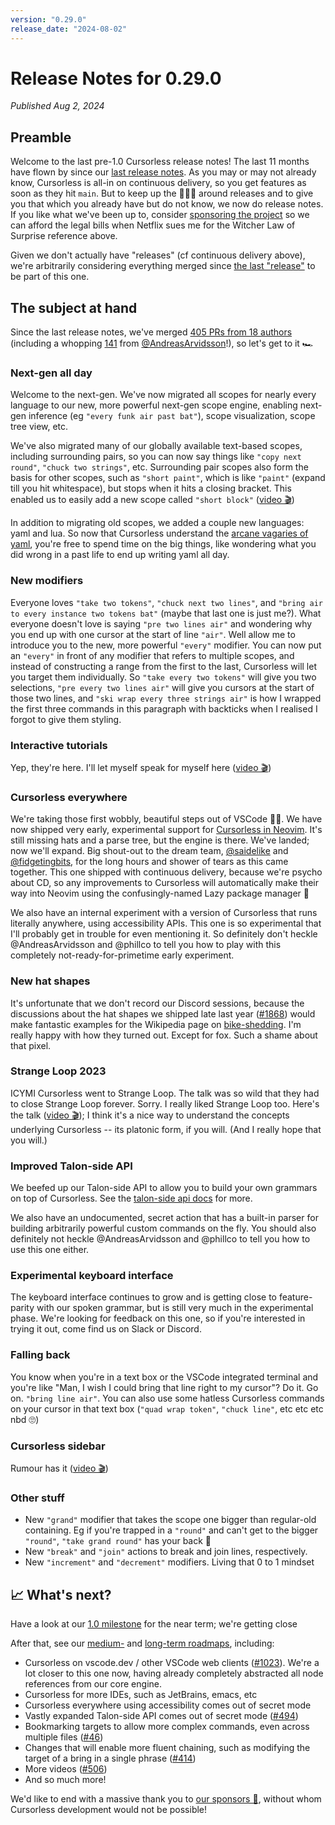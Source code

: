 ```yaml
---
version: "0.29.0"
release_date: "2024-08-02"
---
```


# Release Notes for 0.29.0

_Published Aug 2, 2024_

## Preamble

Welcome to the last pre-1.0 Cursorless release notes! The last 11 months have flown by since our [last release notes](./0.28.0.md). As you may or may not already know, Cursorless is all-in on continuous delivery, so you get features as soon as they hit `main`. But to keep up the 🙌🎉🎸 around releases and to give you that which you already have but do not know, we now do release notes. If you like what we've been up to, consider [sponsoring the project](https://github.com/sponsors/pokey) so we can afford the legal bills when Netflix sues me for the Witcher Law of Surprise reference above.

Given we don't actually have "releases" (cf continuous delivery above), we're arbitrarily considering everything merged since [the last "release"](./0.28.0.md) to be part of this one.

## The subject at hand

Since the last release notes, we've merged [405 PRs from 18 authors](https://github.com/cursorless-dev/cursorless/pulls?q=is%3Apr+is%3Amerged+merged%3A2023-09-02..2024-08-02+sort%3Aupdated-asc+) (including a whopping [141](https://github.com/cursorless-dev/cursorless/pulls?q=is%3Apr+is%3Amerged+merged%3A2023-09-02..2024-08-02+sort%3Aupdated-asc+author%3AAndreasArvidsson) from [@AndreasArvidsson](https://github.com/sponsors/AndreasArvidsson)!), so let's get to it 🏎️

### Next-gen all day

Welcome to the next-gen. We've now migrated all scopes for nearly every language to our new, more powerful next-gen scope engine, enabling next-gen inference (eg `"every funk air past bat"`), scope visualization, scope tree view, etc.

We've also migrated many of our globally available text-based scopes, including surrounding pairs, so you can now say things like `"copy next round"`, `"chuck two strings"`, etc. Surrounding pair scopes also form the basis for other scopes, such as `"short paint"`, which is like `"paint"` (expand till you hit whitespace), but stops when it hits a closing bracket. This enabled us to easily add a new scope called `"short block"` ([video 🎬](https://youtu.be/GEFJKOSiAPQ))

In addition to migrating old scopes, we added a couple new languages: yaml and lua. So now that Cursorless understand the [arcane vagaries of yaml](https://noyaml.com/), you're free to spend time on the big things, like wondering what you did wrong in a past life to end up writing yaml all day.

### New modifiers

Everyone loves `"take two tokens"`, `"chuck next two lines"`, and `"bring air to every instance two tokens bat"` (maybe that last one is just me?). What everyone doesn't love is saying `"pre two lines air"` and wondering why you end up with one cursor at the start of line `"air"`. Well allow me to introduce you to the new, more powerful `"every"` modifier. You can now put an `"every"` in front of any modifier that refers to multiple scopes, and instead of constructing a range from the first to the last, Cursorless will let you target them individually. So `"take every two tokens"` will give you two selections, `"pre every two lines air"` will give you cursors at the start of those two lines, and `"ski wrap every three strings air"` is how I wrapped the first three commands in this paragraph with backticks when I realised I forgot to give them styling.

### Interactive tutorials

Yep, they're here. I'll let myself speak for myself here ([video 🎬](https://youtu.be/5XLbfzcyTvs))

### Cursorless everywhere

We're taking those first wobbly, beautiful steps out of VSCode 🐣🥲. We have now shipped very early, experimental support for [Cursorless in Neovim](https://github.com/hands-free-vim/cursorless.nvim). It's still missing hats and a parse tree, but the engine is there. We've landed; now we'll expand. Big shout-out to the dream team, [@saidelike](https://github.com/saidelike) and [@fidgetingbits](https://github.com/fidgetingbits), for the long hours and shower of tears as this came together. This one shipped with continuous delivery, because we're psycho about CD, so any improvements to Cursorless will automatically make their way into Neovim using the confusingly-named Lazy package manager 🤔

We also have an internal experiment with a version of Cursorless that runs literally anywhere, using accessibility APIs. This one is so experimental that I'll probably get in trouble for even mentioning it. So definitely don't heckle @AndreasArvidsson and @phillco to tell you how to play with this completely not-ready-for-primetime early experiment.

### New hat shapes

It's unfortunate that we don't record our Discord sessions, because the discussions about the hat shapes we shipped late last year ([#1868](https://github.com/cursorless-dev/cursorless/pull/1868)) would make fantastic examples for the Wikipedia page on [bike-shedding](https://en.wikipedia.org/wiki/Law_of_triviality). I'm really happy with how they turned out. Except for fox. Such a shame about that pixel.

### Strange Loop 2023

ICYMI Cursorless went to Strange Loop. The talk was so wild that they had to close Strange Loop forever. Sorry. I really liked Strange Loop too. Here's the talk ([video 🎬](https://youtu.be/NcUJnmBqHTY)); I think it's a nice way to understand the concepts underlying Cursorless -- its platonic form, if you will. (And I really hope that you will.)

### Improved Talon-side API

We beefed up our Talon-side API to allow you to build your own grammars on top of Cursorless. See the [talon-side api docs](https://www.cursorless.org/docs/user/customization/#public-talon-actions) for more.

We also have an undocumented, secret action that has a built-in parser for building arbitrarily powerful custom commands on the fly. You should also definitely not heckle @AndreasArvidsson and @phillco to tell you how to use this one either.

### Experimental keyboard interface

The keyboard interface continues to grow and is getting close to feature-parity with our spoken grammar, but is still very much in the experimental phase. We're looking for feedback on this one, so if you're interested in trying it out, come find us on Slack or Discord.

### Falling back

You know when you're in a text box or the VSCode integrated terminal and you're like "Man, I wish I could bring that line right to my cursor"? Do it. Go on. `"bring line air"`. You can also use some hatless Cursorless commands on your cursor in that text box (`"quad wrap token"`, `"chuck line"`, etc etc etc nbd 🙄)

### Cursorless sidebar

Rumour has it ([video 🎬](https://youtu.be/4LKxAeWXpOA))

### Other stuff

- New `"grand"` modifier that takes the scope one bigger than regular-old containing. Eg if you're trapped in a `"round"` and can't get to the bigger `"round"`, `"take grand round"` has your back 🤝
- New `"break"` and `"join"` actions to break and join lines, respectively.
- New `"increment"` and `"decrement"` modifiers. Living that 0 to 1 mindset

## 📈 What's next?

Have a look at our [1.0 milestone](https://github.com/cursorless-dev/cursorless/milestone/11) for the near term; we're getting close

After that, see our [medium-](https://github.com/cursorless-dev/cursorless/milestone/10) and [long-term roadmaps](https://github.com/cursorless-dev/cursorless/milestone/8), including:

- Cursorless on vscode.dev / other VSCode web clients ([#1023](https://github.com/cursorless-dev/cursorless/issues/1023)). We're a lot closer to this one now, having already completely abstracted all node references from our core engine.
- Cursorless for more IDEs, such as JetBrains, emacs, etc
- Cursorless everywhere using accessibility comes out of secret mode
- Vastly expanded Talon-side API comes out of secret mode ([#494](https://github.com/cursorless-dev/cursorless/issues/494))
- Bookmarking targets to allow more complex commands, even across multiple files ([#46](https://github.com/cursorless-dev/cursorless/issues/46))
- Changes that will enable more fluent chaining, such as modifying the target of a bring in a single phrase ([#414](https://github.com/cursorless-dev/cursorless/issues/414))
- More videos ([#506](https://github.com/cursorless-dev/cursorless/discussions/506))
- And so much more!

We'd like to end with a massive thank you to [our sponsors 🎉](https://github.com/sponsors/pokey), without whom Cursorless development would not be possible!
